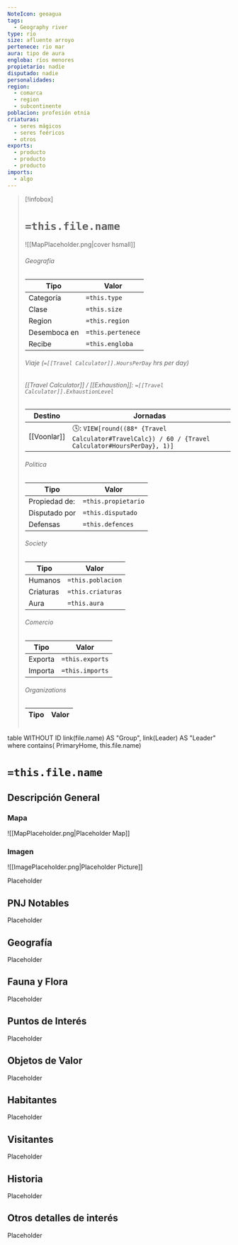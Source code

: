 ```yaml
---
NoteIcon: geoagua
tags:
  - Geography river
type: río
size: afluente arroyo
pertenece: rio mar
aura: tipo de aura
engloba: ríos menores
propietario: nadie
disputado: nadie
personalidades: 
region:
  - comarca 
  - region
  - subcontinente
poblacion: profesión etnia
criaturas:
  - seres mágicos
  - seres feéricos
  - otros
exports:
  - producto
  - producto
  - producto
imports:
  - algo
---
```



> [!infobox]
> # `=this.file.name`
> ![[MapPlaceholder.png|cover hsmall]]
> ###### Geografía
> Tipo |  Valor |
> ---|---|
> Categoría | `=this.type` |
> Clase | `=this.size` |
> Region | `=this.region` |
> Desemboca en | `=this.pertenece` |
> Recibe | `=this.engloba`|
> ###### Viaje (`=[[Travel Calculator]].HoursPerDay` hrs per day)
> ###### [[Travel Calculator]]  / [[Exhaustion]]:  `=[[Travel Calculator]].ExhaustionLevel`
> Destino |  Jornadas  |
> ---|---|
> [[Voonlar]] | 🕓: `VIEW[round((88* {Travel Calculator#TravelCalc}) / 60 / {Travel Calculator#HoursPerDay}, 1)]`      |
> ###### Politica
> Tipo |  Valor |
> ---|---|
> Propiedad de: | `=this.propietario` |
> Disputado por | `=this.disputado` |
> Defensas | `=this.defences` |
> ###### Society
> Tipo |  Valor |
> ---|---|
> Humanos | `=this.poblacion` |
> Criaturas | `=this.criaturas` |
> Aura | `=this.aura`  |
> ###### Comercio
> Tipo |  Valor |
> ---|---|
> Exporta | `=this.exports` |
> Importa | `=this.imports` |
> ###### Organizations
> Tipo |  Valor |
> ---|---|
> ```dataview
table WITHOUT ID link(file.name) AS "Group", link(Leader) AS "Leader"
where contains( PrimaryHome, this.file.name)


# `=this.file.name`
## Descripción General
 <section class="wa-section main-content"><p></p></section>   

### Mapa
![[MapPlaceholder.png|Placeholder Map]]

### Imagen
![[ImagePlaceholder.png|Placeholder Picture]]

Placeholder

## PNJ Notables
Placeholder

## Geografía
Placeholder

## Fauna y Flora
Placeholder

## Puntos de Interés
Placeholder

## Objetos de Valor
Placeholder

## Habitantes
Placeholder

## Visitantes
Placeholder

## Historia
Placeholder

## Otros detalles de interés
Placeholder

